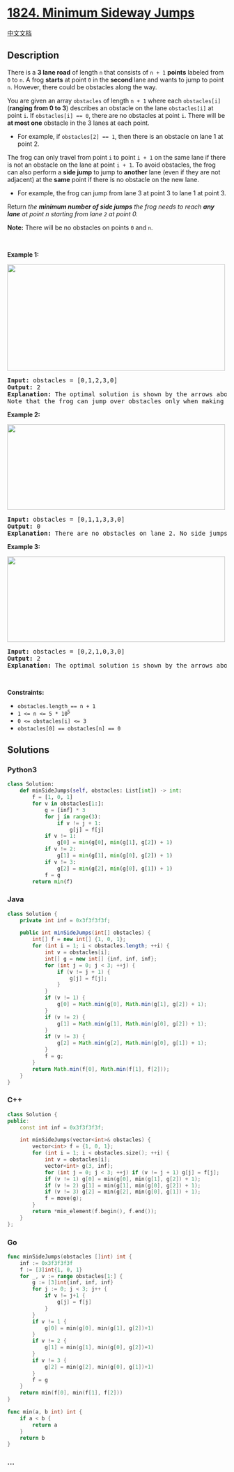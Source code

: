 # [1824. Minimum Sideway Jumps](https://leetcode.com/problems/minimum-sideway-jumps)

[中文文档](/solution/1800-1899/1824.Minimum%20Sideway%20Jumps/README.md)

## Description

<p>There is a <strong>3 lane road</strong> of length <code>n</code> that consists of <code>n + 1</code> <strong>points</strong> labeled from <code>0</code> to <code>n</code>. A frog <strong>starts</strong> at point <code>0</code> in the <strong>second </strong>lane<strong> </strong>and wants to jump to point <code>n</code>. However, there could be obstacles along the way.</p>

<p>You are given an array <code>obstacles</code> of length <code>n + 1</code> where each <code>obstacles[i]</code> (<strong>ranging from 0 to 3</strong>) describes an obstacle on the lane <code>obstacles[i]</code> at point <code>i</code>. If <code>obstacles[i] == 0</code>, there are no obstacles at point <code>i</code>. There will be <strong>at most one</strong> obstacle in the 3 lanes at each point.</p>

<ul>
	<li>For example, if <code>obstacles[2] == 1</code>, then there is an obstacle on lane 1 at point 2.</li>
</ul>

<p>The frog can only travel from point <code>i</code> to point <code>i + 1</code> on the same lane if there is not an obstacle on the lane at point <code>i + 1</code>. To avoid obstacles, the frog can also perform a <strong>side jump</strong> to jump to <strong>another</strong> lane (even if they are not adjacent) at the <strong>same</strong> point if there is no obstacle on the new lane.</p>

<ul>
	<li>For example, the frog can jump from lane 3 at point 3 to lane 1 at point 3.</li>
</ul>

<p>Return<em> the <strong>minimum number of side jumps</strong> the frog needs to reach <strong>any lane</strong> at point n starting from lane <code>2</code> at point 0.</em></p>

<p><strong>Note:</strong> There will be no obstacles on points <code>0</code> and <code>n</code>.</p>

<p>&nbsp;</p>
<p><strong class="example">Example 1:</strong></p>
<img alt="" src="https://fastly.jsdelivr.net/gh/doocs/leetcode@main/solution/1800-1899/1824.Minimum%20Sideway%20Jumps/images/ic234-q3-ex1.png" style="width: 500px; height: 244px;" />
<pre>
<strong>Input:</strong> obstacles = [0,1,2,3,0]
<strong>Output:</strong> 2 
<strong>Explanation:</strong> The optimal solution is shown by the arrows above. There are 2 side jumps (red arrows).
Note that the frog can jump over obstacles only when making side jumps (as shown at point 2).
</pre>

<p><strong class="example">Example 2:</strong></p>
<img alt="" src="https://fastly.jsdelivr.net/gh/doocs/leetcode@main/solution/1800-1899/1824.Minimum%20Sideway%20Jumps/images/ic234-q3-ex2.png" style="width: 500px; height: 196px;" />
<pre>
<strong>Input:</strong> obstacles = [0,1,1,3,3,0]
<strong>Output:</strong> 0
<strong>Explanation:</strong> There are no obstacles on lane 2. No side jumps are required.
</pre>

<p><strong class="example">Example 3:</strong></p>
<img alt="" src="https://fastly.jsdelivr.net/gh/doocs/leetcode@main/solution/1800-1899/1824.Minimum%20Sideway%20Jumps/images/ic234-q3-ex3.png" style="width: 500px; height: 196px;" />
<pre>
<strong>Input:</strong> obstacles = [0,2,1,0,3,0]
<strong>Output:</strong> 2
<strong>Explanation:</strong> The optimal solution is shown by the arrows above. There are 2 side jumps.
</pre>

<p>&nbsp;</p>
<p><strong>Constraints:</strong></p>

<ul>
	<li><code>obstacles.length == n + 1</code></li>
	<li><code>1 &lt;= n &lt;= 5 * 10<sup>5</sup></code></li>
	<li><code>0 &lt;= obstacles[i] &lt;= 3</code></li>
	<li><code>obstacles[0] == obstacles[n] == 0</code></li>
</ul>

## Solutions

<!-- tabs:start -->

### **Python3**

```python
class Solution:
    def minSideJumps(self, obstacles: List[int]) -> int:
        f = [1, 0, 1]
        for v in obstacles[1:]:
            g = [inf] * 3
            for j in range(3):
                if v != j + 1:
                    g[j] = f[j]
            if v != 1:
                g[0] = min(g[0], min(g[1], g[2]) + 1)
            if v != 2:
                g[1] = min(g[1], min(g[0], g[2]) + 1)
            if v != 3:
                g[2] = min(g[2], min(g[0], g[1]) + 1)
            f = g
        return min(f)
```

### **Java**

```java
class Solution {
    private int inf = 0x3f3f3f3f;

    public int minSideJumps(int[] obstacles) {
        int[] f = new int[] {1, 0, 1};
        for (int i = 1; i < obstacles.length; ++i) {
            int v = obstacles[i];
            int[] g = new int[] {inf, inf, inf};
            for (int j = 0; j < 3; ++j) {
                if (v != j + 1) {
                    g[j] = f[j];
                }
            }
            if (v != 1) {
                g[0] = Math.min(g[0], Math.min(g[1], g[2]) + 1);
            }
            if (v != 2) {
                g[1] = Math.min(g[1], Math.min(g[0], g[2]) + 1);
            }
            if (v != 3) {
                g[2] = Math.min(g[2], Math.min(g[0], g[1]) + 1);
            }
            f = g;
        }
        return Math.min(f[0], Math.min(f[1], f[2]));
    }
}
```

### **C++**

```cpp
class Solution {
public:
    const int inf = 0x3f3f3f3f;

    int minSideJumps(vector<int>& obstacles) {
        vector<int> f = {1, 0, 1};
        for (int i = 1; i < obstacles.size(); ++i) {
            int v = obstacles[i];
            vector<int> g(3, inf);
            for (int j = 0; j < 3; ++j) if (v != j + 1) g[j] = f[j];
            if (v != 1) g[0] = min(g[0], min(g[1], g[2]) + 1);
            if (v != 2) g[1] = min(g[1], min(g[0], g[2]) + 1);
            if (v != 3) g[2] = min(g[2], min(g[0], g[1]) + 1);
            f = move(g);
        }
        return *min_element(f.begin(), f.end());
    }
};
```

### **Go**

```go
func minSideJumps(obstacles []int) int {
	inf := 0x3f3f3f3f
	f := [3]int{1, 0, 1}
	for _, v := range obstacles[1:] {
		g := [3]int{inf, inf, inf}
		for j := 0; j < 3; j++ {
			if v != j+1 {
				g[j] = f[j]
			}
		}
		if v != 1 {
			g[0] = min(g[0], min(g[1], g[2])+1)
		}
		if v != 2 {
			g[1] = min(g[1], min(g[0], g[2])+1)
		}
		if v != 3 {
			g[2] = min(g[2], min(g[0], g[1])+1)
		}
		f = g
	}
	return min(f[0], min(f[1], f[2]))
}

func min(a, b int) int {
	if a < b {
		return a
	}
	return b
}
```

### **...**

```

```

<!-- tabs:end -->
